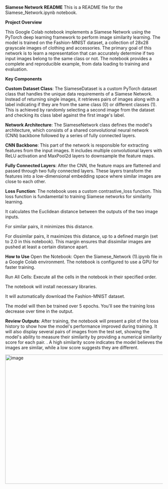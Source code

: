 **Siamese Network README**
This is a README file for the Siamese_Network.ipynb notebook.

**Project Overview**

This Google Colab notebook implements a Siamese Network using the PyTorch deep learning framework to perform image similarity learning. The model is trained on the Fashion-MNIST dataset, a collection of 28x28 grayscale images of clothing and accessories. The primary goal of this network is to learn a representation that can accurately determine if two input images belong to the same class or not. The notebook provides a complete and reproducible example, from data loading to training and evaluation.

**Key Components**

**Custom Dataset Class**: The SiameseDataset is a custom PyTorch dataset class that handles the unique data requirements of a Siamese Network. Instead of returning single images, it retrieves pairs of images along with a label indicating if they are from the same class (0) or different classes (1). This is achieved by randomly selecting a second image from the dataset and checking its class label against the first image's label.

**Network Architecture**: The SiameseNetwork class defines the model's architecture, which consists of a shared convolutional neural network (CNN) backbone followed by a series of fully connected layers.

**CNN Backbone**: This part of the network is responsible for extracting features from the input images. It includes multiple convolutional layers with ReLU activation and MaxPool2d layers to downsample the feature maps.

**Fully Connected Layers**: After the CNN, the feature maps are flattened and passed through two fully connected layers. These layers transform the features into a low-dimensional embedding space where similar images are close to each other.

**Loss Function**: The notebook uses a custom contrastive_loss function. This loss function is fundamental to training Siamese networks for similarity learning.

It calculates the Euclidean distance between the outputs of the two image inputs.

For similar pairs, it minimizes this distance.

For dissimilar pairs, it maximizes this distance, up to a defined margin (set to 2.0 in this notebook). This margin ensures that dissimilar images are pushed at least a certain distance apart.

**How to Use**
Open the Notebook: Open the Siamese_Network (1).ipynb file in a Google Colab environment. The notebook is configured to use a GPU for faster training.

Run All Cells: Execute all the cells in the notebook in their specified order.

The notebook will install necessary libraries.

It will automatically download the Fashion-MNIST dataset.

The model will then be trained over 5 epochs. You'll see the training loss decrease over time in the output.

**Review Outputs**: After training, the notebook will present a plot of the loss history  to show how the model's performance improved during training. It will also display several pairs of images from the test set, showing the model's ability to measure their similarity by providing a numerical similarity score for each pair. . A high similarity score indicates the model believes the images are similar, while a low score suggests they are different.

<img width="556" height="413" alt="image" src="https://github.com/user-attachments/assets/3719313c-5047-4d82-8334-61e42f5ec6e3" />
